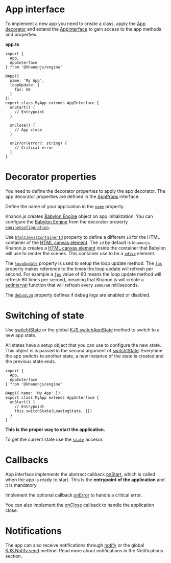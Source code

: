 # App interface
To implement a new app you need to create a class, apply the [App decorator](https://khanonjs.com/api-docs/functions/decorators_app.App.html) and extend the [AppInterface](https://khanonjs.com/api-docs/classes/decorators_app.AppInterface.html) to gain access to the app methods and properties.

**app.ts**
```
import {
  App,
  AppInterface
} from '@khanonjs/engine'

@App({
  name: 'My App',
  loopUpdate: {
    fps: 60
  }
})
export class MyApp extends AppInterface {
  onStart() {
    // Entrypoint
  }

  onClose() {
    // App close
  }

  onError(error?: string) {
    // Critical error
  }
}
```

# Decorator properties

You need to define the decorator properties to apply the app decorator. The app decorator properties are defined in the [AppProps](https://khanonjs.com/api-docs/interfaces/decorators_app.AppProps.html) interface.

Define the name of your application in the [`name`](https://khanonjs.com/api-docs/interfaces/decorators_app.AppProps.html#name) property.

Khanon.js creates [Babylon Engine](https://doc.babylonjs.com/typedoc/classes/BABYLON.Engine) object on app initialization. You can configure the [Babylon Engine](https://doc.babylonjs.com/typedoc/classes/BABYLON.Engine) from the decorator property [`engineConfiguration`](https://khanonjs.com/api-docs/types/types.EngineConfiguration.html).

Use [`htmlCanvasContainerId`](https://khanonjs.com/api-docs/interfaces/decorators_app.AppProps.html#htmlCanvasContainerId) property to define a different `id` for the HTML container of the [HTML canvas element](https://developer.mozilla.org/en-US/docs/Web/API/HTMLCanvasElement). The `id` by default is `khanonjs`. Khanon.js creates a [HTML canvas element](https://developer.mozilla.org/en-US/docs/Web/API/HTMLCanvasElement) inside the container that Babylon will use to render the scenes. This container use to be a [`<div>`](https://developer.mozilla.org/en-US/docs/Web/HTML/Element/div) element.

The [`loopUpdate`](https://khanonjs.com/api-docs/interfaces/decorators_app.AppProps.html#loopUpdate) property is used to setup the loop update method. The [`fps`](https://khanonjs.com/api-docs/interfaces/decorators_app.AppPropLoopUpdate.html#fps) property makes reference to the times the loop update will refresh per second. For example a [`fps`](https://khanonjs.com/api-docs/interfaces/decorators_app.AppPropLoopUpdate.html#fps) value of 60 means the loop update method will refresh 60 times per second, meaning that Khanon.js will create a [setInterval](https://developer.mozilla.org/es/docs/Web/API/setInterval) function that will refresh every `1000/60` milliseconds.

The [`debugLog`](https://khanonjs.com/api-docs/interfaces/decorators_app.AppProps.html#debugLog) property defines if debug logs are enabled or disabled.

# Switching of state

Use [switchtState](https://khanonjs.com/api-docs/classes/decorators_app.AppInterface.html#startState) or the global [KJS.switchAppState](https://khanonjs.com/api-docs/functions/kjs.KJS.switchAppState.html) method to switch to a new app state.

All states have a setup object that you can use to configure the new state. This object is is passed in the second argument of [switchtState](https://khanonjs.com/api-docs/classes/decorators_app.AppInterface.html#startState). Everytime the app switchs to another state, a new instance of the state is created and the previous state ends.
```
import {
  App,
  AppInterface
} from '@khanonjs/engine'

@App({ name: 'My App' })
export class MyApp extends AppInterface {
  onStart() {
    // Entrypoint
    this.switchState(LoadingState, {})
  }
}
```

**This is the proper way to start the application.**

To get the current state use the [`state`](https://khanonjs.com/api-docs/classes/decorators_app.AppInterface.html#state) accesor.

# Callbacks

App interface implements the abstract callback [onStart](https://khanonjs.com/api-docs/classes/decorators_app.AppInterface.html#onStart), which is called when the app is ready to start. This is the **entrypoint of the application** and it is mandatory.

Implement the optional callback [onError](https://khanonjs.com/api-docs/classes/decorators_app.AppInterface.html#onError) to handle a critical error.

You can also implement the [onClose](https://khanonjs.com/api-docs/classes/decorators_app.AppInterface.html#onClose) callback to handle the application close.

# Notifications

The app can also receive notifications through [notify](https://khanonjs.com/api-docs/classes/decorators_app.AppInterface.html#notify) or the global [KJS.Notify.send](https://khanonjs.com/api-docs/functions/kjs.KJS.Notify.send.html) method. Read more about notifications in the Notifications section.
